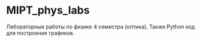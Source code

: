 # MIPT_phys_labs

Лабораторные работы по физике 4 семестра (оптика). Также Python код для построения графиков.
